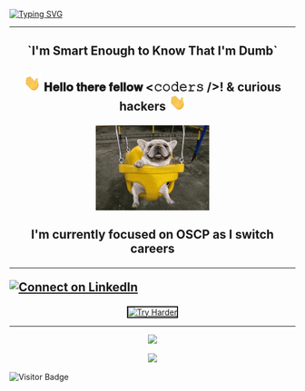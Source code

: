 


<!-- SVG Typing Animation  -->
[![Typing SVG](https://readme-typing-svg.herokuapp.com?font=Fira+Code&color=9AA6B2&size=20&center=true&vcenter=true&lines=+SpReAd+L0vE+and+ShArE+Kn0wLeDgE)](https://git.io/typing-svg)

---


<h2><p align="center">
    `I'm Smart Enough to Know That I'm Dumb`
    </p></h2>
    


<h2> <p align="center">
    <img src="https://raw.githubusercontent.com/ABSphreak/ABSphreak/master/gifs/Hi.gif" width="30px"> 𝐇𝐞𝐥𝐥𝐨 𝐭𝐡𝐞𝐫𝐞 𝐟𝐞𝐥𝐥𝐨𝐰 <𝚌𝚘𝚍𝚎𝚛𝚜 />! & curious hackers <img src="https://raw.githubusercontent.com/ABSphreak/ABSphreak/master/gifs/Hi.gif" width="30px">
    </p></h2>

<p align="center">
<img align="center" src='images/OUBghqZ.gif' width='200"'>
</p>

<h2><p align="center">
I'm currently focused on OSCP as I switch careers
    
---

    
[![Connect on LinkedIn](https://img.shields.io/badge/--linkedin?label=LinkedIn&logo=LinkedIn&style=social)](https://www.linkedin.com/in/mjmchale)

</p></h2>

<p align="center">
<a href="http://www.youtube.com/watch?feature=player_embedded&v=t-bgRQfeW64
" target="_blank"><img src="http://img.youtube.com/vi/t-bgRQfeW64/0.jpg" 
alt="Try Harder" width="350" height="180" border="2" /></a>
</p>



---



</details>



<p align="center">

<img src="https://github-readme-stats.vercel.app/api/top-langs/?username=D4nk0St0rM&layout=compact&count_private=true&theme=gruvbox" />

</p>

<p align="center">
    <img src ="https://github.com/D4nk0St0rM/pentesting_ethical_hacking/blob/main/assets/2021-member-badge.png" />


![Visitor Badge](https://visitor-badge.laobi.icu/badge?page_id=D4nk0St0rM.D4nk0St0rM)
</p>


<!--
**D4nk0St0rM/D4nk0St0rM** is a ✨ _special_ ✨ repository because its `README.md` (this file) appears on your GitHub profile.

Here are some ideas to get you started:

- 🔭 I’m currently working on ...
- 🌱 I’m currently learning ...
- 👯 I’m looking to collaborate on ...
- 🤔 I’m looking for help with ...
- 💬 Ask me about ...
- 📫 How to reach me: ...
- 😄 Pronouns: ...
- ⚡ Fun fact: ...

<a href="https://github.com/d4nk0st0rm/">
  <img align="left" src="https://github-readme-stats.vercel.app/api/pin/?username=d4nk0st0rm&repo=pentesting_ethical_hacking" />
</a>
-->


